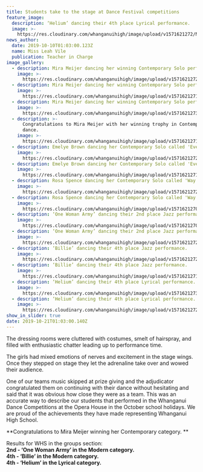 ```yaml
---
title: Students take to the stage at Dance Festival competitions
feature_image:
  description: ‘Helium’ dancing their 4th place Lyrical performance.
  image: >-
    https://res.cloudinary.com/whanganuihigh/image/upload/v1571621272/News/73315291_774225172999823_2775230128043589632_n.jpg
news_author:
  date: 2019-10-10T01:03:00.123Z
  name: Miss Leah Vile
  publication: Teacher in Charge
image_gallery:
  - description: Mira Meijer dancing her winning Contemporary Solo performance.
    image: >-
      https://res.cloudinary.com/whanganuihigh/image/upload/v1571621272/News/75271478_774224742999866_9040152670492426240_n.jpg
  - description: Mira Meijer dancing her winning Contemporary Solo performance.
    image: >-
      https://res.cloudinary.com/whanganuihigh/image/upload/v1571621271/News/73044607_774224736333200_4137905654859825152_n.jpg
  - description: Mira Meijer dancing her winning Contemporary Solo performance.
    image: >-
      https://res.cloudinary.com/whanganuihigh/image/upload/v1571621273/News/75341257_774224789666528_5950547373221478400_n.jpg
  - description: >-
      Congratulations to Mira Meijer with her winning trophy in Contemporary
      dance.
    image: >-
      https://res.cloudinary.com/whanganuihigh/image/upload/v1571621271/News/72748330_774224949666512_5201683451085848576_n.jpg
  - description: Emelye Brown dancing her Contemporary Solo called 'Everglow'.
    image: >-
      https://res.cloudinary.com/whanganuihigh/image/upload/v1571621272/News/72615342_774224869666520_2899914364381298688_n.jpg
  - description: Emelye Brown dancing her Contemporary Solo called 'Everglow'.
    image: >-
      https://res.cloudinary.com/whanganuihigh/image/upload/v1571621271/News/72627531_774224919666515_4954385577848864768_n.jpg
  - description: Rosa Spence dancing her Contemporary Solo called 'Way Down We Go'.
    image: >-
      https://res.cloudinary.com/whanganuihigh/image/upload/v1571621272/News/74291834_774224802999860_565749219831316480_n.jpg
  - description: Rosa Spence dancing her Contemporary Solo called 'Way Down We Go'.
    image: >-
      https://res.cloudinary.com/whanganuihigh/image/upload/v1571621270/News/73073224_774224849666522_9105742748157214720_n.jpg
  - description: ‘One Woman Army’ dancing their 2nd place Jazz performance.
    image: >-
      https://res.cloudinary.com/whanganuihigh/image/upload/v1571621270/News/72730269_774225076333166_1288323299255779328_n.jpg
  - description: ‘One Woman Army’ dancing their 2nd place Jazz performance.
    image: >-
      https://res.cloudinary.com/whanganuihigh/image/upload/v1571621272/News/74573350_774225119666495_6457395866821984256_n.jpg
  - description: ‘Billie’ dancing their 4th place Jazz performance.
    image: >-
      https://res.cloudinary.com/whanganuihigh/image/upload/v1571621272/News/75226557_774224986333175_5225783994347421696_n.jpg
  - description: ‘Billie’ dancing their 4th place Jazz performance.
    image: >-
      https://res.cloudinary.com/whanganuihigh/image/upload/v1571621271/News/73285484_774225012999839_3604881233965744128_n.jpg
  - description: ‘Helium’ dancing their 4th place Lyrical performance.
    image: >-
      https://res.cloudinary.com/whanganuihigh/image/upload/v1571621273/News/75496067_774225142999826_6975815238541115392_n.jpg
  - description: ‘Helium’ dancing their 4th place Lyrical performance.
    image: >-
      https://res.cloudinary.com/whanganuihigh/image/upload/v1571621272/News/73315291_774225172999823_2775230128043589632_n.jpg
show_in_slider: true
date: 2019-10-21T01:03:00.140Z
---
```

The dressing rooms were cluttered with costumes, smelt of hairspray, and filled with enthusiastic chatter leading up to performance time. 

The girls had mixed emotions of nerves and excitement in the stage wings. Once they stepped on stage they let the adrenaline take over and wowed their audience. 

One of our teams music skipped at prize giving and the adjudicator congratulated them on continuing with their dance without hesitating and said that it was obvious how close they were as a team. This was an accurate way to describe our students that performed in the Whanganui Dance Competitions at the Opera House in the October school holidays. We are proud of the achievements they have made representing Whanganui High School.

**Congratulations to Mira Meijer winning her Contemporary category.**

Results for WHS in the groups section:  
**2nd - ‘One Woman Army’ in the Modern category.**  
**4th - ‘Billie’ in the Modern category.**  
**4th - ‘Helium’ in the Lyrical category.**

 
